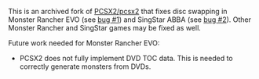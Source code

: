 This is an archived fork of [PCSX2/pcsx2](https://github.com/PCSX2/pcsx2) that fixes disc swapping in Monster Rancher EVO (see [bug #1](https://github.com/fldef/pcsx2-fldef/issues/1)) and SingStar ABBA (see [bug #2](https://github.com/fldef/pcsx2-fldef/issues/2)). Other Monster Rancher and SingStar games may be fixed as well.

Future work needed for Monster Rancher EVO:
* PCSX2 does not fully implement DVD TOC data. This is needed to correctly generate monsters from DVDs.
